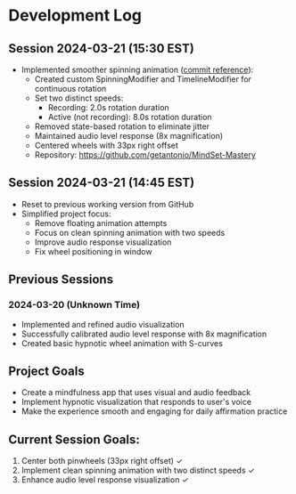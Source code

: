 # Development Log

## Session 2024-03-21 (15:30 EST)
- Implemented smoother spinning animation ([commit reference](https://github.com/getantonio/MindSet-Mastery)):
  - Created custom SpinningModifier and TimelineModifier for continuous rotation
  - Set two distinct speeds:
    - Recording: 2.0s rotation duration
    - Active (not recording): 8.0s rotation duration
  - Removed state-based rotation to eliminate jitter
  - Maintained audio level response (8x magnification)
  - Centered wheels with 33px right offset
  - Repository: https://github.com/getantonio/MindSet-Mastery

## Session 2024-03-21 (14:45 EST)
- Reset to previous working version from GitHub
- Simplified project focus:
  - Remove floating animation attempts
  - Focus on clean spinning animation with two speeds
  - Improve audio response visualization
  - Fix wheel positioning in window

## Previous Sessions
### 2024-03-20 (Unknown Time)
- Implemented and refined audio visualization
- Successfully calibrated audio level response with 8x magnification
- Created basic hypnotic wheel animation with S-curves

## Project Goals
- Create a mindfulness app that uses visual and audio feedback
- Implement hypnotic visualization that responds to user's voice
- Make the experience smooth and engaging for daily affirmation practice

## Current Session Goals:
1. Center both pinwheels (33px right offset) ✓
2. Implement clean spinning animation with two distinct speeds ✓
3. Enhance audio level response visualization ✓